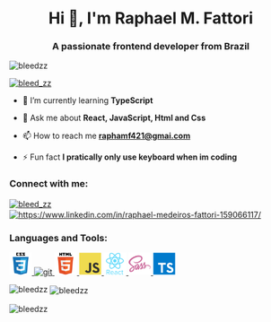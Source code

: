 <h1 align="center">Hi 👋, I'm Raphael M. Fattori</h1>
<h3 align="center">A passionate frontend developer from Brazil</h3>

<p align="left"> <img src="https://komarev.com/ghpvc/?username=bleedzz&label=Profile%20views&color=0e75b6&style=flat" alt="bleedzz" /> </p>

<p align="left"> <a href="https://twitter.com/bleed_zz" target="blank"><img src="https://img.shields.io/twitter/follow/bleed_zz?logo=twitter&style=for-the-badge" alt="bleed_zz" /></a> </p>

- 🌱 I’m currently learning **TypeScript**

- 💬 Ask me about **React, JavaScript, Html and Css**

- 📫 How to reach me **raphamf421@gmai.com**

- ⚡ Fun fact **I pratically only use keyboard when im coding**

<h3 align="left">Connect with me:</h3>
<p align="left">
<a href="https://twitter.com/bleed_zz" target="blank"><img align="center" src="https://raw.githubusercontent.com/rahuldkjain/github-profile-readme-generator/master/src/images/icons/Social/twitter.svg" alt="bleed_zz" height="30" width="40" /></a>
<a href="https://linkedin.com/in/https://www.linkedin.com/in/raphael-medeiros-fattori-159066117/" target="blank"><img align="center" src="https://raw.githubusercontent.com/rahuldkjain/github-profile-readme-generator/master/src/images/icons/Social/linked-in-alt.svg" alt="https://www.linkedin.com/in/raphael-medeiros-fattori-159066117/" height="30" width="40" /></a>
</p>

<h3 align="left">Languages and Tools:</h3>
<p align="left"> <a href="https://www.w3schools.com/css/" target="_blank" rel="noreferrer"> <img src="https://raw.githubusercontent.com/devicons/devicon/master/icons/css3/css3-original-wordmark.svg" alt="css3" width="40" height="40"/> </a> <a href="https://git-scm.com/" target="_blank" rel="noreferrer"> <img src="https://www.vectorlogo.zone/logos/git-scm/git-scm-icon.svg" alt="git" width="40" height="40"/> </a> <a href="https://www.w3.org/html/" target="_blank" rel="noreferrer"> <img src="https://raw.githubusercontent.com/devicons/devicon/master/icons/html5/html5-original-wordmark.svg" alt="html5" width="40" height="40"/> </a> <a href="https://developer.mozilla.org/en-US/docs/Web/JavaScript" target="_blank" rel="noreferrer"> <img src="https://raw.githubusercontent.com/devicons/devicon/master/icons/javascript/javascript-original.svg" alt="javascript" width="40" height="40"/> </a> <a href="https://reactjs.org/" target="_blank" rel="noreferrer"> <img src="https://raw.githubusercontent.com/devicons/devicon/master/icons/react/react-original-wordmark.svg" alt="react" width="40" height="40"/> </a> <a href="https://sass-lang.com" target="_blank" rel="noreferrer"> <img src="https://raw.githubusercontent.com/devicons/devicon/master/icons/sass/sass-original.svg" alt="sass" width="40" height="40"/> </a> <a href="https://www.typescriptlang.org/" target="_blank" rel="noreferrer"> <img src="https://raw.githubusercontent.com/devicons/devicon/master/icons/typescript/typescript-original.svg" alt="typescript" width="40" height="40"/> </a> </p>

<p><img align="left" src="https://github-readme-stats.vercel.app/api/top-langs?username=bleedzz&show_icons=true&locale=en&layout=compact" alt="bleedzz" /></p>

<p>&nbsp;<img align="center" src="https://github-readme-stats.vercel.app/api?username=bleedzz&show_icons=true&locale=en" alt="bleedzz" /></p>

<p><img align="center" src="https://github-readme-streak-stats.herokuapp.com/?user=bleedzz&" alt="bleedzz" /></p>
